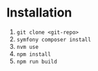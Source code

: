 # Installation

1. `git clone <git-repo>`
2. `symfony composer install`
3. `nvm use`
4. `npm install`
5. `npm run build`
